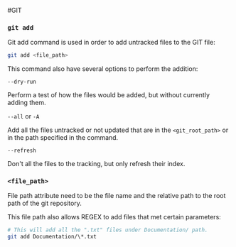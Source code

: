 #GIT

### `git add`

Git add command is used in order to add untracked files to the GIT file: 
```bash
git add <file_path>
```

This command also have several options to perform the addition: 

`--dry-run`

Perform a test of how the files would be added, but without currently adding them. 

`--all` or `-A`

Add all the files untracked or not updated that are in the `<git_root_path>` or in the path specified in the command.

`--refresh`

Don't all the files to the tracking, but only refresh their index. 

### `<file_path>`

File path attribute need to be the file name and the relative path to the root path of the git repository. 

This file path also allows REGEX to add files that met certain parameters: 

```bash
# This will add all the ".txt" files under Documentation/ path. 
git add Documentation/\*.txt
```



